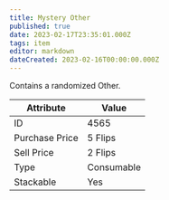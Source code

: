 ```yaml
---
title: Mystery Other
published: true
date: 2023-02-17T23:35:01.000Z
tags: item
editor: markdown
dateCreated: 2023-02-16T00:00:00.000Z
---
```


Contains a randomized Other.

|Attribute|Value|
|-|-|
|ID|4565|
|Purchase Price|5 Flips|
|Sell Price|2 Flips|
|Type|Consumable|
|Stackable|Yes|

